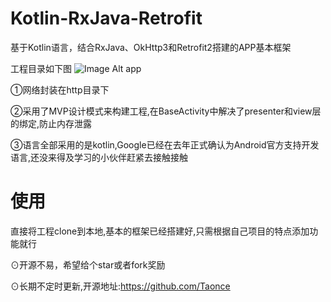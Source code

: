 # Kotlin-RxJava-Retrofit
基于Kotlin语言，结合RxJava、OkHttp3和Retrofit2搭建的APP基本框架

工程目录如下图
![Image Alt app](https://github.com/Taonce/Kotlin-RxJava-Retrofit/blob/master/img/app.png)

①网络封装在http目录下

②采用了MVP设计模式来构建工程,在BaseActivity中解决了presenter和view层的绑定,防止内存泄露

③语言全部采用的是kotlin,Google已经在去年正式确认为Android官方支持开发语言,还没来得及学习的小伙伴赶紧去接触接触

# 使用
直接将工程clone到本地,基本的框架已经搭建好,只需根据自己项目的特点添加功能就行

⊙开源不易，希望给个star或者fork奖励

⊙长期不定时更新,开源地址:https://github.com/Taonce
